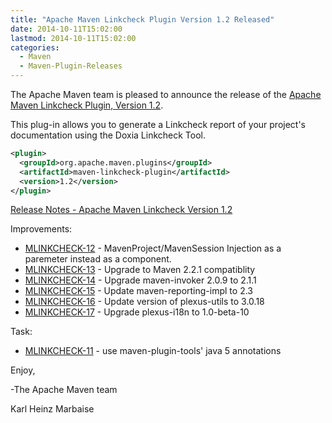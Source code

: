 ```yaml
---
title: "Apache Maven Linkcheck Plugin Version 1.2 Released"
date: 2014-10-11T15:02:00
lastmod: 2014-10-11T15:02:00
categories:
  - Maven
  - Maven-Plugin-Releases
---
```

The Apache Maven team is pleased to announce the release of the 
[Apache Maven Linkcheck Plugin, Version 1.2](http://maven.apache.org/plugins/maven-linkcheck-plugin).

This plug-in allows you to generate a Linkcheck report of your project's
documentation using the Doxia Linkcheck Tool.

```xml
<plugin>
  <groupId>org.apache.maven.plugins</groupId>
  <artifactId>maven-linkcheck-plugin</artifactId>
  <version>1.2</version>
</plugin>
```

<!-- more -->

[Release Notes - Apache Maven Linkcheck Version 1.2](http://jira.codehaus.org/secure/ReleaseNote.jspa?projectId=12100&version=16906)


Improvements:

 * [MLINKCHECK-12](https://issues.apache.org/jira/browse/MLINKCHECK-12) - MavenProject/MavenSession Injection as a paremeter instead as a component.
 * [MLINKCHECK-13](https://issues.apache.org/jira/browse/MLINKCHECK-13) - Upgrade to Maven 2.2.1 compatiblity
 * [MLINKCHECK-14](https://issues.apache.org/jira/browse/MLINKCHECK-14) - Upgrade maven-invoker 2.0.9 to 2.1.1
 * [MLINKCHECK-15](https://issues.apache.org/jira/browse/MLINKCHECK-15) - Update maven-reporting-impl to 2.3
 * [MLINKCHECK-16](https://issues.apache.org/jira/browse/MLINKCHECK-16) - Update version of plexus-utils to 3.0.18
 * [MLINKCHECK-17](https://issues.apache.org/jira/browse/MLINKCHECK-17) - Upgrade plexus-i18n to 1.0-beta-10

Task:

 * [MLINKCHECK-11](https://issues.apache.org/jira/browse/MLINKCHECK-11) - use maven-plugin-tools' java 5 annotations


Enjoy,

-The Apache Maven team

Karl Heinz Marbaise
